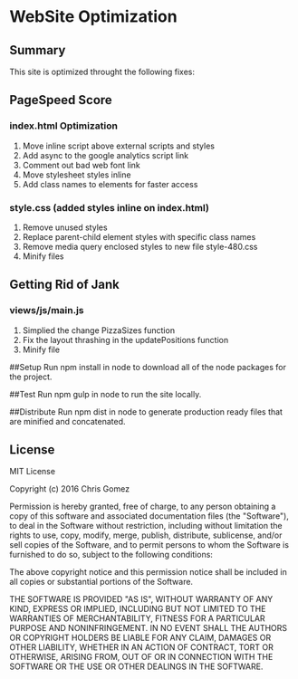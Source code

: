 # WebSite Optimization
## Summary
This site is optimized throught the following fixes:

## PageSpeed Score
### index.html Optimization
1. Move inline script above external scripts and styles
2. Add async to the google analytics script link
3. Comment out bad web font link
4. Move stylesheet styles inline
5. Add class names to elements for faster access

### style.css (added styles inline on index.html)
1. Remove unused styles
2. Replace parent-child element styles with specific class names
3. Remove media query enclosed styles to new file style-480.css
4. Minify files

## Getting Rid of Jank
### views/js/main.js
1. Simplied the change PizzaSizes function
2. Fix the layout thrashing in the updatePositions function
3. Minify file

##Setup
Run npm install in node to download all of the node packages for the project.

##Test
Run npm gulp in node to run the site locally.

##Distribute
Run npm dist in node to generate production ready files that are minified and concatenated.

## License

MIT License

Copyright (c) 2016 Chris Gomez

Permission is hereby granted, free of charge, to any person obtaining a copy
of this software and associated documentation files (the "Software"), to deal
in the Software without restriction, including without limitation the rights
to use, copy, modify, merge, publish, distribute, sublicense, and/or sell
copies of the Software, and to permit persons to whom the Software is
furnished to do so, subject to the following conditions:

The above copyright notice and this permission notice shall be included in all
copies or substantial portions of the Software.

THE SOFTWARE IS PROVIDED "AS IS", WITHOUT WARRANTY OF ANY KIND, EXPRESS OR
IMPLIED, INCLUDING BUT NOT LIMITED TO THE WARRANTIES OF MERCHANTABILITY,
FITNESS FOR A PARTICULAR PURPOSE AND NONINFRINGEMENT. IN NO EVENT SHALL THE
AUTHORS OR COPYRIGHT HOLDERS BE LIABLE FOR ANY CLAIM, DAMAGES OR OTHER
LIABILITY, WHETHER IN AN ACTION OF CONTRACT, TORT OR OTHERWISE, ARISING FROM,
OUT OF OR IN CONNECTION WITH THE SOFTWARE OR THE USE OR OTHER DEALINGS IN THE
SOFTWARE.